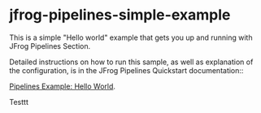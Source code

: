 # jfrog-pipelines-simple-example   

This is a simple "Hello world"  example that gets you up and running with JFrog Pipelines Section.

Detailed instructions on how to run this sample, as well as explanation of the configuration, is in the JFrog Pipelines Quickstart 
documentation::

[Pipelines Example: Hello World](https://www.jfrog.com/confluence/display/JFROG/Pipeline+Example%3A+Hello+World).


Testtt
